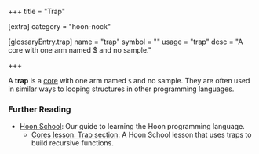 +++
title = "Trap"

[extra]
category = "hoon-nock"

[glossaryEntry.trap]
name = "trap"
symbol = ""
usage = "trap"
desc = "A core with one arm named $ and no sample."

+++

A **trap** is a [core](/reference/glossary/core) with one arm named `$` and no sample. They are often used in similar ways to looping structures in other programming languages.

### Further Reading

- [Hoon School](/guides/core/hoon-school/): Our guide to learning the Hoon programming language.
  - [Cores lesson: Trap section](/guides/core/hoon-school/F-cores#repeating-yourself-using-a-trap): A Hoon School lesson that uses traps to build recursive functions.
